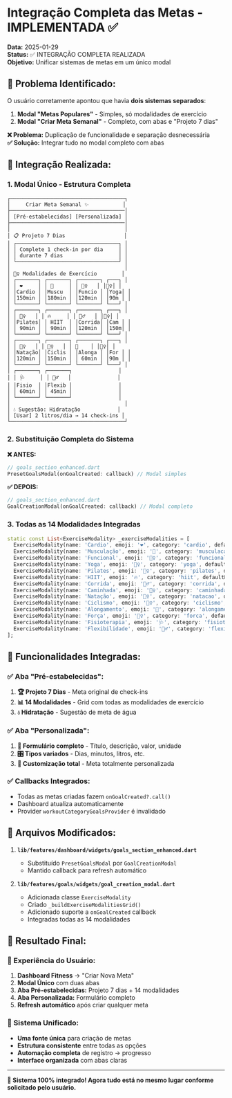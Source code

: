 # Integração Completa das Metas - IMPLEMENTADA ✅

**Data:** 2025-01-29  
**Status:** ✅ INTEGRAÇÃO COMPLETA REALIZADA  
**Objetivo:** Unificar sistemas de metas em um único modal  

## 🎯 **Problema Identificado:**

O usuário corretamente apontou que havia **dois sistemas separados**:

1. **Modal "Metas Populares"** - Simples, só modalidades de exercício
2. **Modal "Criar Meta Semanal"** - Completo, com abas e "Projeto 7 dias"

**❌ Problema:** Duplicação de funcionalidade e separação desnecessária  
**✅ Solução:** Integrar tudo no modal completo com abas  

## 🔄 **Integração Realizada:**

### **1. Modal Único - Estrutura Completa**
```
┌─────────────────────────────────────┐
│     Criar Meta Semanal ✨           │
├─────────────────────────────────────│
│ [Pré-estabelecidas] [Personalizada] │
├─────────────────────────────────────│
│                                     │
│ 📋 Projeto 7 Dias                   │
│ ┌─────────────────────────────────┐ │
│ │ Complete 1 check-in por dia     │ │
│ │ durante 7 dias                  │ │
│ └─────────────────────────────────┘ │
│                                     │
│ 🏃‍♀️ Modalidades de Exercício        │
│ ┌───────┐ ┌───────┐ ┌───────┐ ┌───┐ │
│ │ ❤️     │ │ 💪     │ │ 🏃‍♀️   │ │🧘‍♀️│ │
│ │Cardio │ │Muscu  │ │Funcio │ │Yoga│ │
│ │150min │ │180min │ │120min │ │90m │ │
│ └───────┘ └───────┘ └───────┘ └───┘ │
│ ┌───────┐ ┌───────┐ ┌───────┐ ┌───┐ │
│ │ 🤸‍♀️   │ │ 🔥     │ │ 🏃‍♂️   │ │🚶‍♀️│ │
│ │Pilates│ │ HIIT  │ │Corrida│ │Cam │ │
│ │ 90min │ │ 90min │ │120min │ │150m│ │
│ └───────┘ └───────┘ └───────┘ └───┘ │
│ ┌───────┐ ┌───────┐ ┌───────┐ ┌───┐ │
│ │ 🏊‍♀️   │ │ 🚴‍♀️   │ │ 🤸    │ │🏋️‍♀│ │
│ │Natação│ │Ciclis │ │Alonga │ │For │ │
│ │120min │ │150min │ │ 60min │ │90m │ │
│ └───────┘ └───────┘ └───────┘ └───┘ │
│ ┌───────┐ ┌───────┐               │
│ │ 🩺     │ │ 🤸‍♂️   │               │
│ │Fisio  │ │Flexib │               │
│ │ 60min │ │ 45min │               │
│ └───────┘ └───────┘               │
│                                     │
│ 💧 Sugestão: Hidratação            │
│ [Usar] 2 litros/dia → 14 check-ins │
└─────────────────────────────────────┘
```

### **2. Substituição Completa do Sistema**

**❌ ANTES:**
```dart
// goals_section_enhanced.dart
PresetGoalsModal(onGoalCreated: callback) // Modal simples
```

**✅ DEPOIS:**
```dart
// goals_section_enhanced.dart
GoalCreationModal(onGoalCreated: callback) // Modal completo
```

### **3. Todas as 14 Modalidades Integradas**

```dart
static const List<ExerciseModality> _exerciseModalities = [
  ExerciseModality(name: 'Cardio', emoji: '❤️', category: 'cardio', defaultMinutes: 150),
  ExerciseModality(name: 'Musculação', emoji: '💪', category: 'musculacao', defaultMinutes: 180),
  ExerciseModality(name: 'Funcional', emoji: '🏃‍♀️', category: 'funcional', defaultMinutes: 120),
  ExerciseModality(name: 'Yoga', emoji: '🧘‍♀️', category: 'yoga', defaultMinutes: 90),
  ExerciseModality(name: 'Pilates', emoji: '🤸‍♀️', category: 'pilates', defaultMinutes: 90),
  ExerciseModality(name: 'HIIT', emoji: '🔥', category: 'hiit', defaultMinutes: 90),
  ExerciseModality(name: 'Corrida', emoji: '🏃‍♂️', category: 'corrida', defaultMinutes: 120),
  ExerciseModality(name: 'Caminhada', emoji: '🚶‍♀️', category: 'caminhada', defaultMinutes: 150),
  ExerciseModality(name: 'Natação', emoji: '🏊‍♀️', category: 'natacao', defaultMinutes: 120),
  ExerciseModality(name: 'Ciclismo', emoji: '🚴‍♀️', category: 'ciclismo', defaultMinutes: 150),
  ExerciseModality(name: 'Alongamento', emoji: '🤸', category: 'alongamento', defaultMinutes: 60),
  ExerciseModality(name: 'Força', emoji: '🏋️‍♀️', category: 'forca', defaultMinutes: 90),
  ExerciseModality(name: 'Fisioterapia', emoji: '🩺', category: 'fisioterapia', defaultMinutes: 60),
  ExerciseModality(name: 'Flexibilidade', emoji: '🤸‍♂️', category: 'flexibilidade', defaultMinutes: 45),
];
```

## 🎯 **Funcionalidades Integradas:**

### **✅ Aba "Pré-estabelecidas":**
1. **🏆 Projeto 7 Dias** - Meta original de check-ins
2. **📊 14 Modalidades** - Grid com todas as modalidades de exercício
3. **💧 Hidratação** - Sugestão de meta de água

### **✅ Aba "Personalizada":**
1. **📝 Formulário completo** - Título, descrição, valor, unidade
2. **🎛️ Tipos variados** - Dias, minutos, litros, etc.
3. **🔧 Customização total** - Meta totalmente personalizada

### **✅ Callbacks Integrados:**
- Todas as metas criadas fazem `onGoalCreated?.call()`
- Dashboard atualiza automaticamente
- Provider `workoutCategoryGoalsProvider` é invalidado

## 📁 **Arquivos Modificados:**

1. **`lib/features/dashboard/widgets/goals_section_enhanced.dart`**
   - Substituído `PresetGoalsModal` por `GoalCreationModal`
   - Mantido callback para refresh automático

2. **`lib/features/goals/widgets/goal_creation_modal.dart`**
   - Adicionada classe `ExerciseModality`
   - Criado `_buildExerciseModalitiesGrid()`
   - Adicionado suporte a `onGoalCreated` callback
   - Integradas todas as 14 modalidades

## 🚀 **Resultado Final:**

### **📱 Experiência do Usuário:**
1. **Dashboard Fitness** → "Criar Nova Meta"
2. **Modal Único** com duas abas
3. **Aba Pré-estabelecidas:** Projeto 7 dias + 14 modalidades
4. **Aba Personalizada:** Formulário completo
5. **Refresh automático** após criar qualquer meta

### **🔄 Sistema Unificado:**
- **Uma fonte única** para criação de metas
- **Estrutura consistente** entre todas as opções
- **Automação completa** de registro → progresso
- **Interface organizada** com abas claras

---

**🎉 Sistema 100% integrado! Agora tudo está no mesmo lugar conforme solicitado pelo usuário.** 